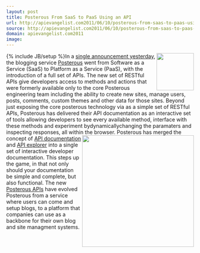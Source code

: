 ```yaml
---
layout: post
title: Posterous From SaaS to PaaS Using an API
url: http://apievangelist.com2011/06/10/posterous-from-saas-to-paas-using-an-api/
source: http://apievangelist.com2011/06/10/posterous-from-saas-to-paas-using-an-api/
domain: apievangelist.com2011
image: 
---
```

{% include JB/setup %}<a href="https://posterous.com/"><img src="http://kinlane-productions.s3.amazonaws.com/posterous/posterous-logo.jpg"  width="100" align="right" /></a>In a <a title="single announcement yesterday" href="http://technology.posterous.com/announcing-a-new-api-for-developers-to-plug-i">single announcement yesterday</a>, the blogging service <a title="Posterous" href="https://posterous.com/">Posterous</a> went from Software as a Service (SaaS) to Platform as a Service (PaaS), with the introduction of a full set of APIs.
The new set of RESTful APIs give developers access to methods and actions that were formerly available only to the core Posterous engineering team including the ability to create new sites, manage users, posts, comments, custom themes and other data for those sites.
Beyond just exposing the core posterous technology via as a simple set of RESTful APIs, Posterous has delivered their API documentation as an interactive set of tools allowing developers to see every available method, interface with these methods and experiment bydynamicallychanging the paramaters and inspecting responses, all within the browser.<a href="http://posterous.com/api"><img src="http://kinlane-productions.s3.amazonaws.com/posterous/Posterous_API_Reference.jpg"  width="300" align="right" /></a>
Posterous has merged the concept of <a title="API documentation" href="http://www.apievangelist.com/ecosystem-building-blocks-detail.php?Building_Block_ID=120">API documentation</a> and <a title="API Explorer" href="http://www.apievangelist.com/ecosystem-building-blocks-detail.php?Building_Block_ID=209">API explorer</a> into a single set of interactive developer documentation. This steps up the game, in that not only should your documentation be simple and complete, but also functional.
The new <a title="Posterous APIs" href="http://posterous.com/api">Posterous APIs</a> have evolved Posterous from a service where users can come and setup blogs, to a platform that companies can use as a backbone for their own blog and site managment systems.
